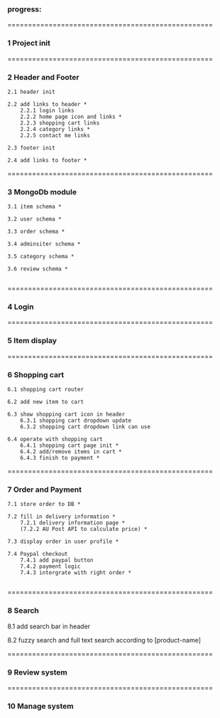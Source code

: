 ### progress:
==================================================
### 1 Project init

==================================================
### 2 Header and Footer
```
2.1 header init

2.2 add links to header *
    2.2.1 login links
    2.2.2 home page icon and links *
    2.2.3 shopping cart links
    2.2.4 category links *
    2.2.5 contact me links

2.3 footer init

2.4 add links to footer *
```

==================================================
### 3 MongoDb module
```
3.1 item schema *

3.2 user schema *

3.3 order schema *

3.4 adminsiter schema *

3.5 category schema *

3.6 review schema *


```

==================================================
### 4 Login 

==================================================
### 5 Item display

==================================================
### 6 Shopping cart
```
6.1 shopping cart router 

6.2 add new item to cart

6.3 show shopping cart icon in header
    6.3.1 shopping cart dropdown update
    6.3.2 shopping cart dropdown link can use
    
6.4 operate with shopping cart
    6.4.1 shopping cart page init *
    6.4.2 add/remove items in cart *
    6.4.3 finish to payment *

```
==================================================
### 7 Order and Payment
```
7.1 store order to DB *

7.2 fill in delivery information *
    7.2.1 delivery information page *
    (7.2.2 AU Post API to calculate price) *

7.3 display order in user profile *

7.4 Paypal checkout
    7.4.1 add paypal button 
    7.4.2 payment logic
    7.4.3 intergrate with right order *


```

==================================================
### 8 Search
8.1 add search bar in header

8.2 fuzzy search and full text search according to [product-name]

==================================================
### 9 Review system

==================================================
### 10 Manage system